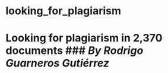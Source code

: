 # looking_for_plagiarism
# Looking for plagiarism in 2,370 documents ### ***By Rodrigo Guarneros Gutiérrez***
